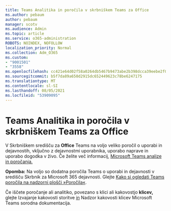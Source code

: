 ```yaml
---
title: Teams Analitika in poročila v skrbniškem Teams za Office
ms.author: pebaum
author: pebaum
manager: scotv
ms.audience: Admin
ms.topic: article
ms.service: o365-administration
ROBOTS: NOINDEX, NOFOLLOW
localization_priority: Normal
ms.collection: Adm_O365
ms.custom:
- "9001501"
- "3558"
ms.openlocfilehash: cc421e64d02f58a0264db5467b9473abe2b398dcca39eebe2f072a0f283276f2
ms.sourcegitcommit: b5f7da89a650d2915dc652449623c78be6247175
ms.translationtype: MT
ms.contentlocale: sl-SI
ms.lasthandoff: 08/05/2021
ms.locfileid: "53909095"
---
```

# <a name="teams-analytics-and-reports-in-the-teams-admin-center"></a>Teams Analitika in poročila v skrbniškem Teams za Office

V Skrbniškem središču za **Office** Teams na voljo veliko poročil o uporabi in dejavnostih, vključno z dejavnostmi uporabnika, uporabo naprave in uporabo dogodka v živo. Če želite več informacij, [Microsoft Teams analize in poročanja.](https://docs.microsoft.com/microsoftteams/teams-analytics-and-reports/teams-reporting-reference)

**Opomba:** Na voljo so dodatna poročila Teams o uporabi in dejavnosti v središču Skrbnik za Microsoft 365 dejavnosti. Glejte [Kako si ogledati Teams poročila na nadzorni plošči »Poročila«](https://docs.microsoft.com/microsoftteams/teams-activity-reports#how-to-view-the-teams-reports-in-the-reports-dashboard).

Če iščete poročanje ali analitiko, povezano s klici ali kakovostjo **klicev,** glejte Izvajanje kakovosti storitve  [in](https://docs.microsoft.com/microsoftteams/monitor-call-quality-qos) Nadzor kakovosti klicev Microsoft Teams sorodna dokumentacija.

